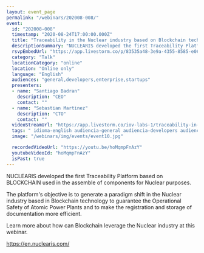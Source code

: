 ```yaml
---
layout: event_page
permalink: "/webinars/202008-008/"
event:
  id: "202008-008"
  timestamp: "2020-08-24T17:00:00.000Z"
  title: "Traceability in the Nuclear industry based on Blockchain technology"
  descriptionSummary: "NUCLEARIS developed the first Traceability Platform based on BLOCKCHAIN used in the assemble of components for Nuclear purposes. The platfo…"
  rsvpEmbedUrl: "https://app.livestorm.co/p/83535a48-3e9a-4355-8585-e06ce85d41c2/form"
  category: "Talk"
  locationCategory: "online"
  location: "Online only"
  language: "English"
  audiences: "general,developers,enterprise,startups"
  presenters:
  - name: "Santiago Badran"
    description: "CEO"
    contact: ""
  - name: "Sebastian Martinez"
    description: "CTO"
    contact: ""
  videoStreamUrl: "https://app.livestorm.co/iov-labs-1/traceability-in-the-nuclear-industry-based-on-blockchain-technology"
  tags: " idioma-english audiencia-general audiencia-developers audiencia-enterprise audiencia-startups recent"
  image: "/webinars/img/events/event10.jpg"

  recordedVideoUrl: "https://youtu.be/hoMqmpFnAzY"
  youtubeVideoId: "hoMqmpFnAzY"
  isPast: true
---
```



NUCLEARIS developed the first Traceability Platform based on BLOCKCHAIN ​used in the assemble of components for Nuclear purposes.

The platform's objective is to generate a paradigm shift in the Nuclear industry based in Blockchain technology to guarantee the Operational Safety of Atomic Power Plants and to make the registration and storage of documentation more efficient.

Learn more about how can Blockchain leverage the Nuclear industry at this webinar.

https://en.nuclearis.com/


